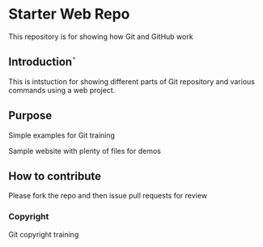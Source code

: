 # Starter Web Repo
This repository is for showing how Git and GitHub work

## Introduction`

This is intstuction for showing different parts of Git repository and various commands using a web project.
## Purpose
Simple examples for Git training

Sample website with plenty of files for demos
## How to contribute

Please fork the repo and then issue pull requests for review

### Copyright

Git copyright training
